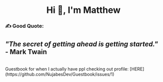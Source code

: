<h1 align="center">Hi 👋, I'm Matthew</h1>

### ✍️ Good Quote:
## *"The secret of getting ahead is getting started."* - **Mark Twain**

<br>
Guestbook for when I actually have ppl checking out profile: [HERE](https://github.com/NujabesDev/Guestbook/issues/1)
